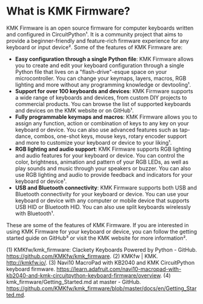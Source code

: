 # What is KMK Firmware?

KMK Firmware is an open source firmware for computer keyboards written and configured in CircuitPython¹. It is a community project that aims to provide a beginner-friendly and feature-rich firmware experience for any keyboard or input device². Some of the features of KMK Firmware are:

- **Easy configuration through a single Python file**: KMK Firmware allows you to create and edit your keyboard configuration through a single Python file that lives on a "flash-drive"-esque space on your microcontroller. You can change your keymaps, layers, macros, RGB lighting and more without any programming knowledge or devtooling¹.
- **Support for over 100 keyboards and devices**: KMK Firmware supports a wide range of keyboards and devices, from custom DIY projects to commercial products. You can browse the list of supported keyboards and devices on the KMK website or on GitHub¹.
- **Fully programmable keymaps and macros**: KMK Firmware allows you to assign any function, action or combination of keys to any key on your keyboard or device. You can also use advanced features such as tap-dance, combos, one-shot keys, mouse keys, rotary encoder support and more to customize your keyboard or device to your liking¹.
- **RGB lighting and audio support**: KMK Firmware supports RGB lighting and audio features for your keyboard or device. You can control the color, brightness, animation and pattern of your RGB LEDs, as well as play sounds and music through your speakers or buzzer. You can also use RGB lighting and audio to provide feedback and indicators for your keyboard or device¹.
- **USB and Bluetooth connectivity**: KMK Firmware supports both USB and Bluetooth connectivity for your keyboard or device. You can use your keyboard or device with any computer or mobile device that supports USB HID or Bluetooth HID. You can also use split keyboards wirelessly with Bluetooth¹.

These are some of the features of KMK Firmware. If you are interested in using KMK Firmware for your keyboard or device, you can follow the getting started guide on GitHub³ or visit the KMK website for more information².

(1) KMKfw/kmk_firmware: Clackety Keyboards Powered by Python - GitHub. https://github.com/KMKfw/kmk_firmware.
(2) KMKfw | KMK. http://kmkfw.io/.
(3) Navi10 MacroPad with KB2040 and KMK CircuitPython keyboard firmware. https://learn.adafruit.com/navi10-macropad-with-kb2040-and-kmk-circuitpython-keyboard-firmware/overview.
(4) kmk_firmware/Getting_Started.md at master - GitHub. https://github.com/KMKfw/kmk_firmware/blob/master/docs/en/Getting_Started.md.
